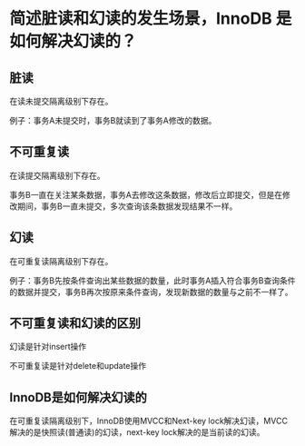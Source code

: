 # 简述脏读和幻读的发生场景，InnoDB 是如何解决幻读的？

## 脏读

在读未提交隔离级别下存在。

例子：事务A未提交时，事务B就读到了事务A修改的数据。

## 不可重复读

在读提交隔离级别下存在。

事务B一直在关注某条数据，事务A去修改这条数据，修改后立即提交，但是在修改期间，事务B一直未提交，多次查询该条数据发现结果不一样。

## 幻读

在可重复读隔离级别下存在。

例子：事务B先按条件查询出某些数据的数量，此时事务A插入符合事务B查询条件的数据并提交，事务B再次按原来条件查询，发现新数据的数量与之前不一样了。



## 不可重复读和幻读的区别

幻读是针对insert操作

不可重复读是针对delete和update操作

## InnoDB是如何解决幻读的

在可重复读隔离级别下，InnoDB使用MVCC和Next-key lock解决幻读，MVCC解决的是快照读(普通读)的幻读，next-key lock解决的是当前读的幻读。

